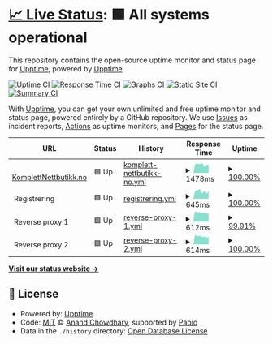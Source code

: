 # [📈 Live Status](https://upptime.github.io/upptime): <!--live status--> **🟩 All systems operational**

This repository contains the open-source uptime monitor and status page for [Upptime](https://upptime.js.org), powered by [Upptime](https://github.com/upptime/upptime).

[![Uptime CI](https://github.com/KomplettNettbutikk/status/workflows/Uptime%20CI/badge.svg)](https://github.com/KomplettNettbutikk/status/actions?query=workflow%3A%22Uptime+CI%22)
[![Response Time CI](https://github.com/KomplettNettbutikk/status/workflows/Response%20Time%20CI/badge.svg)](https://github.com/KomplettNettbutikk/status/actions?query=workflow%3A%22Response+Time+CI%22)
[![Graphs CI](https://github.com/KomplettNettbutikk/status/workflows/Graphs%20CI/badge.svg)](https://github.com/KomplettNettbutikk/status/actions?query=workflow%3A%22Graphs+CI%22)
[![Static Site CI](https://github.com/KomplettNettbutikk/status/workflows/Static%20Site%20CI/badge.svg)](https://github.com/KomplettNettbutikk/status/actions?query=workflow%3A%22Static+Site+CI%22)
[![Summary CI](https://github.com/KomplettNettbutikk/status/workflows/Summary%20CI/badge.svg)](https://github.com/KomplettNettbutikk/status/actions?query=workflow%3A%22Summary+CI%22)

With [Upptime](https://upptime.js.org), you can get your own unlimited and free uptime monitor and status page, powered entirely by a GitHub repository. We use [Issues](https://github.com/upptime/upptime/issues) as incident reports, [Actions](https://github.com/KomplettNettbutikk/status/actions) as uptime monitors, and [Pages](https://upptime.github.io/upptime) for the status page.

<!--start: status pages-->
<!-- This summary is generated by Upptime (https://github.com/upptime/upptime) -->
<!-- Do not edit this manually, your changes will be overwritten -->
<!-- prettier-ignore -->
| URL | Status | History | Response Time | Uptime |
| --- | ------ | ------- | ------------- | ------ |
| <img alt="" src="https://icons.duckduckgo.com/ip3/www.komplettnettbutikk.no.ico" height="13"> [KomplettNettbutikk.no](https://www.komplettnettbutikk.no) | 🟩 Up | [komplett-nettbutikk-no.yml](https://github.com/KomplettNettbutikk/status/commits/HEAD/history/komplett-nettbutikk-no.yml) | <details><summary><img alt="Response time graph" src="./graphs/komplett-nettbutikk-no/response-time-week.png" height="20"> 1478ms</summary><br><a href="https://status.komplettnettbutikk.no/history/komplett-nettbutikk-no"><img alt="Response time 1555" src="https://img.shields.io/endpoint?url=https%3A%2F%2Fraw.githubusercontent.com%2FKomplettNettbutikk%2Fstatus%2FHEAD%2Fapi%2Fkomplett-nettbutikk-no%2Fresponse-time.json"></a><br><a href="https://status.komplettnettbutikk.no/history/komplett-nettbutikk-no"><img alt="24-hour response time 1438" src="https://img.shields.io/endpoint?url=https%3A%2F%2Fraw.githubusercontent.com%2FKomplettNettbutikk%2Fstatus%2FHEAD%2Fapi%2Fkomplett-nettbutikk-no%2Fresponse-time-day.json"></a><br><a href="https://status.komplettnettbutikk.no/history/komplett-nettbutikk-no"><img alt="7-day response time 1478" src="https://img.shields.io/endpoint?url=https%3A%2F%2Fraw.githubusercontent.com%2FKomplettNettbutikk%2Fstatus%2FHEAD%2Fapi%2Fkomplett-nettbutikk-no%2Fresponse-time-week.json"></a><br><a href="https://status.komplettnettbutikk.no/history/komplett-nettbutikk-no"><img alt="30-day response time 1555" src="https://img.shields.io/endpoint?url=https%3A%2F%2Fraw.githubusercontent.com%2FKomplettNettbutikk%2Fstatus%2FHEAD%2Fapi%2Fkomplett-nettbutikk-no%2Fresponse-time-month.json"></a><br><a href="https://status.komplettnettbutikk.no/history/komplett-nettbutikk-no"><img alt="1-year response time 1555" src="https://img.shields.io/endpoint?url=https%3A%2F%2Fraw.githubusercontent.com%2FKomplettNettbutikk%2Fstatus%2FHEAD%2Fapi%2Fkomplett-nettbutikk-no%2Fresponse-time-year.json"></a></details> | <details><summary><a href="https://status.komplettnettbutikk.no/history/komplett-nettbutikk-no">100.00%</a></summary><a href="https://status.komplettnettbutikk.no/history/komplett-nettbutikk-no"><img alt="All-time uptime 99.95%" src="https://img.shields.io/endpoint?url=https%3A%2F%2Fraw.githubusercontent.com%2FKomplettNettbutikk%2Fstatus%2FHEAD%2Fapi%2Fkomplett-nettbutikk-no%2Fuptime.json"></a><br><a href="https://status.komplettnettbutikk.no/history/komplett-nettbutikk-no"><img alt="24-hour uptime 100.00%" src="https://img.shields.io/endpoint?url=https%3A%2F%2Fraw.githubusercontent.com%2FKomplettNettbutikk%2Fstatus%2FHEAD%2Fapi%2Fkomplett-nettbutikk-no%2Fuptime-day.json"></a><br><a href="https://status.komplettnettbutikk.no/history/komplett-nettbutikk-no"><img alt="7-day uptime 100.00%" src="https://img.shields.io/endpoint?url=https%3A%2F%2Fraw.githubusercontent.com%2FKomplettNettbutikk%2Fstatus%2FHEAD%2Fapi%2Fkomplett-nettbutikk-no%2Fuptime-week.json"></a><br><a href="https://status.komplettnettbutikk.no/history/komplett-nettbutikk-no"><img alt="30-day uptime 99.95%" src="https://img.shields.io/endpoint?url=https%3A%2F%2Fraw.githubusercontent.com%2FKomplettNettbutikk%2Fstatus%2FHEAD%2Fapi%2Fkomplett-nettbutikk-no%2Fuptime-month.json"></a><br><a href="https://status.komplettnettbutikk.no/history/komplett-nettbutikk-no"><img alt="1-year uptime 99.95%" src="https://img.shields.io/endpoint?url=https%3A%2F%2Fraw.githubusercontent.com%2FKomplettNettbutikk%2Fstatus%2FHEAD%2Fapi%2Fkomplett-nettbutikk-no%2Fuptime-year.json"></a></details>
| <img alt="" src="https://icons.duckduckgo.com/ip3/null.ico" height="13"> Registrering | 🟩 Up | [registrering.yml](https://github.com/KomplettNettbutikk/status/commits/HEAD/history/registrering.yml) | <details><summary><img alt="Response time graph" src="./graphs/registrering/response-time-week.png" height="20"> 645ms</summary><br><a href="https://status.komplettnettbutikk.no/history/registrering"><img alt="Response time 664" src="https://img.shields.io/endpoint?url=https%3A%2F%2Fraw.githubusercontent.com%2FKomplettNettbutikk%2Fstatus%2FHEAD%2Fapi%2Fregistrering%2Fresponse-time.json"></a><br><a href="https://status.komplettnettbutikk.no/history/registrering"><img alt="24-hour response time 685" src="https://img.shields.io/endpoint?url=https%3A%2F%2Fraw.githubusercontent.com%2FKomplettNettbutikk%2Fstatus%2FHEAD%2Fapi%2Fregistrering%2Fresponse-time-day.json"></a><br><a href="https://status.komplettnettbutikk.no/history/registrering"><img alt="7-day response time 645" src="https://img.shields.io/endpoint?url=https%3A%2F%2Fraw.githubusercontent.com%2FKomplettNettbutikk%2Fstatus%2FHEAD%2Fapi%2Fregistrering%2Fresponse-time-week.json"></a><br><a href="https://status.komplettnettbutikk.no/history/registrering"><img alt="30-day response time 664" src="https://img.shields.io/endpoint?url=https%3A%2F%2Fraw.githubusercontent.com%2FKomplettNettbutikk%2Fstatus%2FHEAD%2Fapi%2Fregistrering%2Fresponse-time-month.json"></a><br><a href="https://status.komplettnettbutikk.no/history/registrering"><img alt="1-year response time 664" src="https://img.shields.io/endpoint?url=https%3A%2F%2Fraw.githubusercontent.com%2FKomplettNettbutikk%2Fstatus%2FHEAD%2Fapi%2Fregistrering%2Fresponse-time-year.json"></a></details> | <details><summary><a href="https://status.komplettnettbutikk.no/history/registrering">100.00%</a></summary><a href="https://status.komplettnettbutikk.no/history/registrering"><img alt="All-time uptime 99.99%" src="https://img.shields.io/endpoint?url=https%3A%2F%2Fraw.githubusercontent.com%2FKomplettNettbutikk%2Fstatus%2FHEAD%2Fapi%2Fregistrering%2Fuptime.json"></a><br><a href="https://status.komplettnettbutikk.no/history/registrering"><img alt="24-hour uptime 100.00%" src="https://img.shields.io/endpoint?url=https%3A%2F%2Fraw.githubusercontent.com%2FKomplettNettbutikk%2Fstatus%2FHEAD%2Fapi%2Fregistrering%2Fuptime-day.json"></a><br><a href="https://status.komplettnettbutikk.no/history/registrering"><img alt="7-day uptime 100.00%" src="https://img.shields.io/endpoint?url=https%3A%2F%2Fraw.githubusercontent.com%2FKomplettNettbutikk%2Fstatus%2FHEAD%2Fapi%2Fregistrering%2Fuptime-week.json"></a><br><a href="https://status.komplettnettbutikk.no/history/registrering"><img alt="30-day uptime 99.99%" src="https://img.shields.io/endpoint?url=https%3A%2F%2Fraw.githubusercontent.com%2FKomplettNettbutikk%2Fstatus%2FHEAD%2Fapi%2Fregistrering%2Fuptime-month.json"></a><br><a href="https://status.komplettnettbutikk.no/history/registrering"><img alt="1-year uptime 99.99%" src="https://img.shields.io/endpoint?url=https%3A%2F%2Fraw.githubusercontent.com%2FKomplettNettbutikk%2Fstatus%2FHEAD%2Fapi%2Fregistrering%2Fuptime-year.json"></a></details>
| <img alt="" src="https://icons.duckduckgo.com/ip3/null.ico" height="13"> Reverse proxy 1 | 🟩 Up | [reverse-proxy-1.yml](https://github.com/KomplettNettbutikk/status/commits/HEAD/history/reverse-proxy-1.yml) | <details><summary><img alt="Response time graph" src="./graphs/reverse-proxy-1/response-time-week.png" height="20"> 612ms</summary><br><a href="https://status.komplettnettbutikk.no/history/reverse-proxy-1"><img alt="Response time 637" src="https://img.shields.io/endpoint?url=https%3A%2F%2Fraw.githubusercontent.com%2FKomplettNettbutikk%2Fstatus%2FHEAD%2Fapi%2Freverse-proxy-1%2Fresponse-time.json"></a><br><a href="https://status.komplettnettbutikk.no/history/reverse-proxy-1"><img alt="24-hour response time 583" src="https://img.shields.io/endpoint?url=https%3A%2F%2Fraw.githubusercontent.com%2FKomplettNettbutikk%2Fstatus%2FHEAD%2Fapi%2Freverse-proxy-1%2Fresponse-time-day.json"></a><br><a href="https://status.komplettnettbutikk.no/history/reverse-proxy-1"><img alt="7-day response time 612" src="https://img.shields.io/endpoint?url=https%3A%2F%2Fraw.githubusercontent.com%2FKomplettNettbutikk%2Fstatus%2FHEAD%2Fapi%2Freverse-proxy-1%2Fresponse-time-week.json"></a><br><a href="https://status.komplettnettbutikk.no/history/reverse-proxy-1"><img alt="30-day response time 637" src="https://img.shields.io/endpoint?url=https%3A%2F%2Fraw.githubusercontent.com%2FKomplettNettbutikk%2Fstatus%2FHEAD%2Fapi%2Freverse-proxy-1%2Fresponse-time-month.json"></a><br><a href="https://status.komplettnettbutikk.no/history/reverse-proxy-1"><img alt="1-year response time 637" src="https://img.shields.io/endpoint?url=https%3A%2F%2Fraw.githubusercontent.com%2FKomplettNettbutikk%2Fstatus%2FHEAD%2Fapi%2Freverse-proxy-1%2Fresponse-time-year.json"></a></details> | <details><summary><a href="https://status.komplettnettbutikk.no/history/reverse-proxy-1">99.91%</a></summary><a href="https://status.komplettnettbutikk.no/history/reverse-proxy-1"><img alt="All-time uptime 99.92%" src="https://img.shields.io/endpoint?url=https%3A%2F%2Fraw.githubusercontent.com%2FKomplettNettbutikk%2Fstatus%2FHEAD%2Fapi%2Freverse-proxy-1%2Fuptime.json"></a><br><a href="https://status.komplettnettbutikk.no/history/reverse-proxy-1"><img alt="24-hour uptime 100.00%" src="https://img.shields.io/endpoint?url=https%3A%2F%2Fraw.githubusercontent.com%2FKomplettNettbutikk%2Fstatus%2FHEAD%2Fapi%2Freverse-proxy-1%2Fuptime-day.json"></a><br><a href="https://status.komplettnettbutikk.no/history/reverse-proxy-1"><img alt="7-day uptime 99.91%" src="https://img.shields.io/endpoint?url=https%3A%2F%2Fraw.githubusercontent.com%2FKomplettNettbutikk%2Fstatus%2FHEAD%2Fapi%2Freverse-proxy-1%2Fuptime-week.json"></a><br><a href="https://status.komplettnettbutikk.no/history/reverse-proxy-1"><img alt="30-day uptime 99.92%" src="https://img.shields.io/endpoint?url=https%3A%2F%2Fraw.githubusercontent.com%2FKomplettNettbutikk%2Fstatus%2FHEAD%2Fapi%2Freverse-proxy-1%2Fuptime-month.json"></a><br><a href="https://status.komplettnettbutikk.no/history/reverse-proxy-1"><img alt="1-year uptime 99.92%" src="https://img.shields.io/endpoint?url=https%3A%2F%2Fraw.githubusercontent.com%2FKomplettNettbutikk%2Fstatus%2FHEAD%2Fapi%2Freverse-proxy-1%2Fuptime-year.json"></a></details>
| <img alt="" src="https://icons.duckduckgo.com/ip3/null.ico" height="13"> Reverse proxy 2 | 🟩 Up | [reverse-proxy-2.yml](https://github.com/KomplettNettbutikk/status/commits/HEAD/history/reverse-proxy-2.yml) | <details><summary><img alt="Response time graph" src="./graphs/reverse-proxy-2/response-time-week.png" height="20"> 614ms</summary><br><a href="https://status.komplettnettbutikk.no/history/reverse-proxy-2"><img alt="Response time 602" src="https://img.shields.io/endpoint?url=https%3A%2F%2Fraw.githubusercontent.com%2FKomplettNettbutikk%2Fstatus%2FHEAD%2Fapi%2Freverse-proxy-2%2Fresponse-time.json"></a><br><a href="https://status.komplettnettbutikk.no/history/reverse-proxy-2"><img alt="24-hour response time 584" src="https://img.shields.io/endpoint?url=https%3A%2F%2Fraw.githubusercontent.com%2FKomplettNettbutikk%2Fstatus%2FHEAD%2Fapi%2Freverse-proxy-2%2Fresponse-time-day.json"></a><br><a href="https://status.komplettnettbutikk.no/history/reverse-proxy-2"><img alt="7-day response time 614" src="https://img.shields.io/endpoint?url=https%3A%2F%2Fraw.githubusercontent.com%2FKomplettNettbutikk%2Fstatus%2FHEAD%2Fapi%2Freverse-proxy-2%2Fresponse-time-week.json"></a><br><a href="https://status.komplettnettbutikk.no/history/reverse-proxy-2"><img alt="30-day response time 602" src="https://img.shields.io/endpoint?url=https%3A%2F%2Fraw.githubusercontent.com%2FKomplettNettbutikk%2Fstatus%2FHEAD%2Fapi%2Freverse-proxy-2%2Fresponse-time-month.json"></a><br><a href="https://status.komplettnettbutikk.no/history/reverse-proxy-2"><img alt="1-year response time 602" src="https://img.shields.io/endpoint?url=https%3A%2F%2Fraw.githubusercontent.com%2FKomplettNettbutikk%2Fstatus%2FHEAD%2Fapi%2Freverse-proxy-2%2Fresponse-time-year.json"></a></details> | <details><summary><a href="https://status.komplettnettbutikk.no/history/reverse-proxy-2">100.00%</a></summary><a href="https://status.komplettnettbutikk.no/history/reverse-proxy-2"><img alt="All-time uptime 99.96%" src="https://img.shields.io/endpoint?url=https%3A%2F%2Fraw.githubusercontent.com%2FKomplettNettbutikk%2Fstatus%2FHEAD%2Fapi%2Freverse-proxy-2%2Fuptime.json"></a><br><a href="https://status.komplettnettbutikk.no/history/reverse-proxy-2"><img alt="24-hour uptime 100.00%" src="https://img.shields.io/endpoint?url=https%3A%2F%2Fraw.githubusercontent.com%2FKomplettNettbutikk%2Fstatus%2FHEAD%2Fapi%2Freverse-proxy-2%2Fuptime-day.json"></a><br><a href="https://status.komplettnettbutikk.no/history/reverse-proxy-2"><img alt="7-day uptime 100.00%" src="https://img.shields.io/endpoint?url=https%3A%2F%2Fraw.githubusercontent.com%2FKomplettNettbutikk%2Fstatus%2FHEAD%2Fapi%2Freverse-proxy-2%2Fuptime-week.json"></a><br><a href="https://status.komplettnettbutikk.no/history/reverse-proxy-2"><img alt="30-day uptime 99.96%" src="https://img.shields.io/endpoint?url=https%3A%2F%2Fraw.githubusercontent.com%2FKomplettNettbutikk%2Fstatus%2FHEAD%2Fapi%2Freverse-proxy-2%2Fuptime-month.json"></a><br><a href="https://status.komplettnettbutikk.no/history/reverse-proxy-2"><img alt="1-year uptime 99.96%" src="https://img.shields.io/endpoint?url=https%3A%2F%2Fraw.githubusercontent.com%2FKomplettNettbutikk%2Fstatus%2FHEAD%2Fapi%2Freverse-proxy-2%2Fuptime-year.json"></a></details>

<!--end: status pages-->

[**Visit our status website →**](https://upptime.github.io/upptime)

## 📄 License

- Powered by: [Upptime](https://github.com/upptime/upptime)
- Code: [MIT](./LICENSE) © [Anand Chowdhary](https://anandchowdhary.com), supported by [Pabio](https://pabio.com)
- Data in the `./history` directory: [Open Database License](https://opendatacommons.org/licenses/odbl/1-0/)

